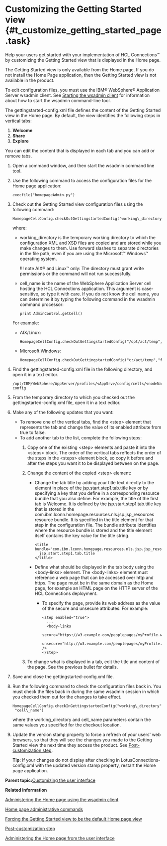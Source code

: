 # Customizing the Getting Started view {#t_customize_getting_started_page .task}

Help your users get started with your implementation of HCL Connections™ by customizing the Getting Started view that is displayed in the Home page.

The Getting Started view is only available from the Home page. If you do not install the Home Page application, then the Getting Started view is not available in the product.

To edit configuration files, you must use the IBM® WebSphere® Application Server wsadmin client. See [Starting the wsadmin client](../admin/t_admin_wsadmin_starting.md) for information about how to start the wsadmin command-line tool.

The gettingstarted-config.xml file defines the content of the Getting Started view in the Home page. By default, the view identifies the following steps in vertical tabs:

1.  **Welcome**
2.  **Share**
3.  **Explore**

You can edit the content that is displayed in each tab and you can add or remove tabs.

1.  Open a command window, and then start the wsadmin command line tool.

2.  Use the following command to access the configuration files for the Home page application:

    ```
    execfile("homepageAdmin.py")
    ```

3.  Check out the Getting Started view configuration files using the following command:

    ```
    HomepageCellConfig.checkOutGettingstartedConfig("working\_directory","cell\_name")
    
    ```

    where:

    -   working\_directory is the temporary working directory to which the configuration XML and XSD files are copied and are stored while you make changes to them. Use forward slashes to separate directories in the file path, even if you are using the Microsoft™ Windows™ operating system.

        !!! note
    AIX® and Linux™ only: The directory must grant write permissions or the command will not run successfully.

    -   cell\_name is the name of the WebSphere Application Server cell hosting the HCL Connections application. This argument is case-sensitive, so type it with care. If you do not know the cell name, you can determine it by typing the following command in the wsadmin command processor:

        ```
        print AdminControl.getCell()
        ```

    For example:

    -   AIX/Linux:

        ```
        HomepageCellConfig.checkOutGettingstartedConfig("/opt/act/temp","foo01Cell01")
        ```

    -   Microsoft Windows:

        ```
        HomepageCellConfig.checkOutGettingstartedConfig("c:/act/temp","foo01Cell01")
        ```

4.  Find the gettingstarted-config.xml file in the following directory, and open it in a text editor.

    ```
    /opt/IBM/WebSphere/AppServer/profiles/<AppSrv>/config/cells/<nodeName>/LotusConnections-config
    ```

5.  From the temporary directory to which you checked out the gettingstarted-config.xml file, open it in a text editor.

6.  Make any of the following updates that you want:

    -   To remove one of the vertical tabs, find the <step\> element that represents the tab and change the value of its enabled attribute from true to false.
    -   To add another tab to the list, complete the following steps:
        1.  Copy one of the existing <step\> elements and paste it into the <steps\> block. The order of the vertical tabs reflects the order of the steps in the <steps\> element block, so copy it before and after the steps you want it to be displayed between on the page.
        2.  Change the content of the copied <step\> element:
            -   Change the tab title by adding your title text directly to the element in place of the jsp.start.step1.tab.title key or by specifying a key that you define in a corresponding resource bundle that you also define. For example, the title of the first tab is Welcome. It is defined by the jsp.start.step1.tab.title key that is stored in the com.ibm.lconn.homepage.resources.nls.jsp.jsp\_resources resource bundle. It is specified in the title element for that step in the configuration file. The bundle attribute identifies where the resource bundle is stored and the title element itself contains the key value for the title string.

                ```
                <title bundle="com.ibm.lconn.homepage.resources.nls.jsp.jsp_resources">
                  jsp.start.step1.tab.title
                </title>
                ```

            -   Define what should be displayed in the tab body using the <body-links\> element. The <body-links\> element must reference a web page that can be accessed over http and https. The page must be in the same domain as the Home page, for example an HTML page on the HTTP server of the HCL Connections deployment.
                -   To specify the page, provide its web address as the value of the secure and unsecure attributes. For example:

                    ```
                    <step enabled="true">
                      ...
                      <body-links
                       secure="https://w3.example.com/peoplepages/myProfile.wss"
                       unsecure="http://w3.example.com/peoplepages/myProfile.wss" />
                    </step>
                    ```

        3.  To change what is displayed in a tab, edit the title and content of the page. See the previous bullet for details.
7.  Save and close the gettingstarted-config.xml file.

8.  Run the following command to check the configuration files back in. You must check the files back in during the same wsadmin session in which you checked them out for the changes to take effect.

    ```
    HomepageCellConfig.checkInGettingstartedConfig("working\_directory",
     "cell\_name")
    ```

    where the working\_directory and cell\_name parameters contain the same values you specified for the checkout location.

9.  Update the version stamp property to force a refresh of your users' web browsers, so that they will see the changes you made to the Getting Started view the next time they access the product. See [Post-customization step](t_admin_common_customize_postreq.md).

    **Tip:** If your changes do not display after checking in LotusConnections-config.xml with the updated version stamp property, restart the Home page application.


**Parent topic:**[Customizing the user interface](../customize/t_admin_common_customize_main.md)

**Related information**  


[Administering the Home page using the wsadmin client](../admin/c_admin_homepage_wsadmin.md)

[Home page administrative commands](../admin/r_admin_homepage_admin_commands.md)

[Forcing the Getting Started view to be the default Home page view](../customize/t_customize_getstarted_tab_on.md)

[Post-customization step](../customize/t_admin_common_customize_postreq.md)

[Administering the Home page from the user interface](../admin/c_admin_homepage_ui.md)

